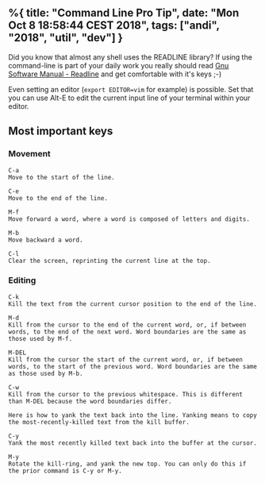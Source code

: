 %{
  title: "Command Line Pro Tip",
  date: "Mon Oct  8 18:58:44 CEST 2018",
  tags: ["andi", "2018", "util", "dev"]
}
---
Did you know that almost any shell uses the READLINE library?
If using the command-line is part of your daily work you really should read 
[Gnu Software Manual - Readline](https://www.gnu.org/software/bash/manual/html_node/Readline-Interaction.html#Readline-Interaction) and get comfortable with it's keys ;-)

Even setting an editor (`export EDITOR=vim` for example) is possible. Set that you can use Alt-E to edit the current input line of your terminal within your editor.

## Most important keys

### Movement

    C-a
    Move to the start of the line.

    C-e
    Move to the end of the line.

    M-f
    Move forward a word, where a word is composed of letters and digits.

    M-b
    Move backward a word.

    C-l
    Clear the screen, reprinting the current line at the top.

### Editing

    C-k
    Kill the text from the current cursor position to the end of the line.

    M-d
    Kill from the cursor to the end of the current word, or, if between words, to the end of the next word. Word boundaries are the same as those used by M-f.

    M-DEL
    Kill from the cursor the start of the current word, or, if between words, to the start of the previous word. Word boundaries are the same as those used by M-b.

    C-w
    Kill from the cursor to the previous whitespace. This is different than M-DEL because the word boundaries differ.

    Here is how to yank the text back into the line. Yanking means to copy the most-recently-killed text from the kill buffer.

    C-y
    Yank the most recently killed text back into the buffer at the cursor.

    M-y
    Rotate the kill-ring, and yank the new top. You can only do this if the prior command is C-y or M-y.



